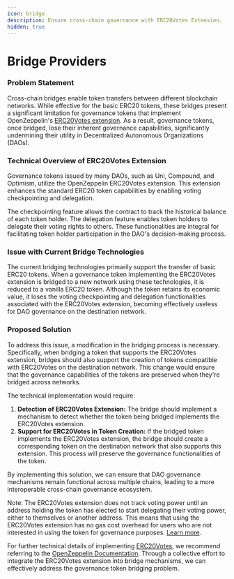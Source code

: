 ```yaml
---
icon: bridge
description: Ensure cross-chain governance with ERC20Votes Extension.
hidden: true
---
```


# Bridge Providers

### Problem Statement

Cross-chain bridges enable token transfers between different blockchain networks. While effective for the basic ERC20 tokens, these bridges present a significant limitation for governance tokens that implement OpenZeppelin's [ERC20Votes extension](https://github.com/OpenZeppelin/openzeppelin-contracts/blob/9a2e4cb3a71326bc91a177f7b1f184448ccc799f/contracts/token/ERC20/extensions/ERC20Votes.sol). As a result, governance tokens, once bridged, lose their inherent governance capabilities, significantly undermining their utility in Decentralized Autonomous Organizations (DAOs).

### Technical Overview of ERC20Votes Extension

Governance tokens issued by many DAOs, such as Uni, Compound, and Optimism, utilize the OpenZeppelin ERC20Votes extension. This extension enhances the standard ERC20 token capabilities by enabling voting checkpointing and delegation.

The checkpointing feature allows the contract to track the historical balance of each token holder. The delegation feature enables token holders to delegate their voting rights to others. These functionalities are integral for facilitating token holder participation in the DAO's decision-making process.

### Issue with Current Bridge Technologies

The current bridging technologies primarily support the transfer of basic ERC20 tokens. When a governance token implementing the ERC20Votes extension is bridged to a new network using these technologies, it is reduced to a vanilla ERC20 token. Although the token retains its economic value, it loses the voting checkpointing and delegation functionalities associated with the ERC20Votes extension, becoming effectively useless for DAO governance on the destination network.

### Proposed Solution

To address this issue, a modification in the bridging process is necessary. Specifically, when bridging a token that supports the ERC20Votes extension, bridges should also support the creation of tokens compatible with ERC20Votes on the destination network. This change would ensure that the governance capabilities of the tokens are preserved when they're bridged across networks.

The technical implementation would require:

1. **Detection of ERC20Votes Extension:** The bridge should implement a mechanism to detect whether the token being bridged implements the ERC20Votes extension.
2. **Support for ERC20Votes in Token Creation:** If the bridged token implements the ERC20Votes extension, the bridge should create a corresponding token on the destination network that also supports this extension. This process will preserve the governance functionalities of the token.

By implementing this solution, we can ensure that DAO governance mechanisms remain functional across multiple chains, leading to a more interoperable cross-chain governance ecosystem.

Note: The ERC20Votes extension does not track voting power until an address holding the token has elected to start delegating their voting power, either to themselves or another address. This means that using the ERC20Votes extension has no gas cost overhead for users who are not interested in using the token for governance purposes. [Learn more](https://github.com/OpenZeppelin/openzeppelin-contracts/blob/9a2e4cb3a71326bc91a177f7b1f184448ccc799f/contracts/token/ERC20/extensions/ERC20Votes.sol#L22-L23).

For further technical details of implementing [ERC20Votes](https://github.com/OpenZeppelin/openzeppelin-contracts/blob/9a2e4cb3a71326bc91a177f7b1f184448ccc799f/contracts/token/ERC20/extensions/ERC20Votes.sol), we recommend referring to the [OpenZeppelin Documentation](https://docs.openzeppelin.com/contracts/4.x/api/governance). Through a collective effort to integrate the ERC20Votes extension into bridge mechanisms, we can effectively address the governance token bridging problem.
